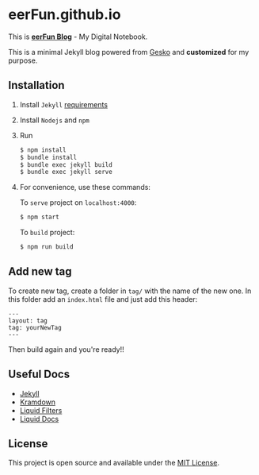 # eerFun.github.io
This is [**eerFun Blog**](https://eerFun.github.io) - My Digital Notebook.

This is a minimal Jekyll blog powered from [Gesko](https://github.com/P0WEX/Gesko) and **customized** for my purpose.
## Installation

1. Install `Jekyll` [requirements](https://jekyllrb.com/docs/installation/)
2. Install `Nodejs` and `npm`
3. Run
    ```bash
    $ npm install
    $ bundle install
    $ bundle exec jekyll build
    $ bundle exec jekyll serve
    ```
4. For convenience, use these commands:

    To `serve` project on `localhost:4000`:
    ```bash
    $ npm start
    ```
    To `build` project:
    ```bash
    $ npm run build
    ```
## Add new tag
To create new tag, create a folder in `tag/` with the name of the new one. In this folder add an `index.html` file and just add this header:
```
---
layout: tag
tag: yourNewTag
---
```
Then build again and you're ready!!
## Useful Docs
- [Jekyll](https://jekyllrb.com/)
- [Kramdown](https://kramdown.gettalong.org/syntax.html)
- [Liquid Filters](https://jekyllrb.com/docs/liquid/filters/)
- [Liquid Docs](https://shopify.github.io/liquid/basics/introduction/)

## License

This project is open source and available under the [MIT License](LICENSE.md).

